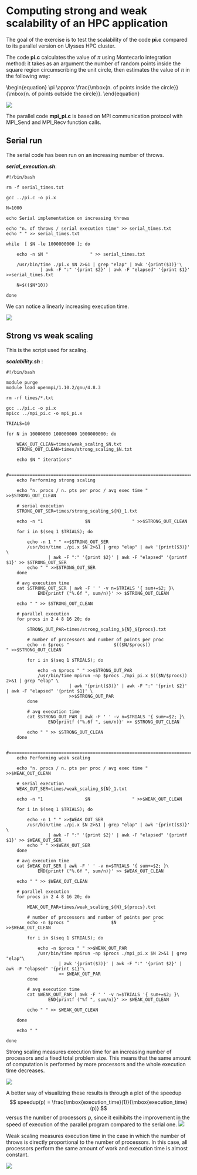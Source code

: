 # Computing strong and weak scalability of an HPC application

The goal of the exercise is to test the scalability of the code **pi.c** compared to its parallel version on Ulysses HPC cluster.

The code **pi.c** calculates the value of $\pi$ using Montecarlo integration method: it takes as an argument the number of random points inside the square region circumscribing the unit circle, then estimates the value of $\pi$ in the following way:

\begin{equation}
\pi \approx \frac{\mbox{n. of points inside the circle}}{\mbox{n. of points outside the circle}}.
\end{equation}

![](code/MonteCarloIntegrationCircle.png )

The parallel code **mpi_pi.c** is based on MPI communication protocol with MPI\_Send and MPI\_Recv function calls.

## Serial run

The serial code has been run on an increasing number of throws.

***serial_execution.sh***:
```
#!/bin/bash

rm -f serial_times.txt

gcc ../pi.c -o pi.x

N=1000

echo Serial implementation on increasing throws

echo "n. of throws / serial execution time" >> serial_times.txt
echo " " >> serial_times.txt

while  [ $N -le 1000000000 ]; do

	echo -n $N "				" >> serial_times.txt

	/usr/bin/time ./pi.x $N 2>&1 | grep "elap" | awk '{print($3)}'\
			 | awk -F ":" '{print $2}' | awk -F "elapsed" '{print $1}' >>serial_times.txt	
	
	N=$(($N*10))

done

```

We can notice a linearly increasing execution time.

![](code/serial/serial_execution.png)

## Strong vs weak scaling

This is the script used for scaling.

***scalability.sh*** :

```
#!/bin/bash

module purge
module load openmpi/1.10.2/gnu/4.8.3 

rm -rf times/*.txt

gcc ../pi.c -o pi.x
mpicc ../mpi_pi.c -o mpi_pi.x

TRIALS=10

for N in 10000000 100000000 1000000000; do

	WEAK_OUT_CLEAN=times/weak_scaling_$N.txt
	STRONG_OUT_CLEAN=times/strong_scaling_$N.txt

	echo $N " iterations"

	#======================================================================
	echo Performing strong scaling

	echo "n. procs / n. pts per proc / avg exec time " >>$STRONG_OUT_CLEAN

	# serial execution
	STRONG_OUT_SER=times/strong_scaling_${N}_1.txt

	echo -n "1				  $N 				" >>$STRONG_OUT_CLEAN

	for i in $(seq 1 $TRIALS); do

		echo -n 1 " " >>$STRONG_OUT_SER
		/usr/bin/time ./pi.x $N 2>&1 | grep "elap" | awk '{print($3)}' \
				| awk -F ":" '{print $2}' | awk -F "elapsed" '{printf $1}' >> $STRONG_OUT_SER
		echo " " >>$STRONG_OUT_SER
	done

	# avg execution time
	cat $STRONG_OUT_SER | awk -F ' ' -v n=$TRIALS '{ sum+=$2; }\
			END{printf ("%.6f ", sum/n)}' >> $STRONG_OUT_CLEAN

	echo " " >> $STRONG_OUT_CLEAN

	# parallel execution
	for procs in 2 4 8 16 20; do  

		STRONG_OUT_PAR=times/strong_scaling_${N}_${procs}.txt

		# number of processors and number of points per proc
		echo -n $procs "				 $(($N/$procs)) 				" >>$STRONG_OUT_CLEAN

		for i in $(seq 1 $TRIALS); do

			echo -n $procs " " >>$STRONG_OUT_PAR
			/usr/bin/time mpirun -np $procs ./mpi_pi.x $(($N/$procs)) 2>&1 | grep "elap" \
						| awk '{print($3)}' | awk -F ":" '{print $2}' | awk -F "elapsed" '{print $1}' \
						>>$STRONG_OUT_PAR
		done

		# avg execution time
		cat $STRONG_OUT_PAR | awk -F ' ' -v n=$TRIALS '{ sum+=$2; }\
				END{printf ("%.6f ", sum/n)}' >> $STRONG_OUT_CLEAN

		echo " " >> $STRONG_OUT_CLEAN
	done

	#======================================================================
	echo Performing weak scaling

	echo "n. procs / n. pts per proc / avg exec time " >>$WEAK_OUT_CLEAN

	# serial execution
	WEAK_OUT_SER=times/weak_scaling_${N}_1.txt

	echo -n "1				  $N 				" >>$WEAK_OUT_CLEAN

	for i in $(seq 1 $TRIALS); do

		echo -n 1 " " >>$WEAK_OUT_SER
		/usr/bin/time ./pi.x $N 2>&1 | grep "elap" | awk '{print($3)}' \
				| awk -F ":" '{print $2}' | awk -F "elapsed" '{printf $1}' >> $WEAK_OUT_SER
		echo " " >>$WEAK_OUT_SER
	done

	# avg execution time
	cat $WEAK_OUT_SER | awk -F ' ' -v n=$TRIALS '{ sum+=$2; }\
			END{printf ("%.6f ", sum/n)}' >> $WEAK_OUT_CLEAN

	echo " " >> $WEAK_OUT_CLEAN

	# parallel execution
	for procs in 2 4 8 16 20; do

		WEAK_OUT_PAR=times/weak_scaling_${N}_${procs}.txt

		# number of processors and number of points per proc
		echo -n $procs "				$N				" >>$WEAK_OUT_CLEAN

		for i in $(seq 1 $TRIALS); do

			echo -n $procs " " >>$WEAK_OUT_PAR
			/usr/bin/time mpirun -np $procs ./mpi_pi.x $N 2>&1 | grep "elap"\
					| awk '{print($3)}' | awk -F ":" '{print $2}' | awk -F "elapsed" '{print $1}'\
					>> $WEAK_OUT_PAR
		done

		# avg execution time
		cat $WEAK_OUT_PAR | awk -F ' ' -v n=$TRIALS '{ sum+=$2; }\
				END{printf ("%f ", sum/n)}' >> $WEAK_OUT_CLEAN

		echo " " >> $WEAK_OUT_CLEAN

	done

	echo " "

done

```

Strong scaling measures execution time for an increasing number of processors and a fixed total problem size. This means that the same amount of computation is performed by more processors and the whole execution time decreases.

![](code/scalability/strong_scaling.png)

A better way of visualizing these results is through a plot of the speedup 
$$ 
speedup(p) = \frac{\mbox{execution_time}(1)}{\mbox{execution_time}(p)}
$$ 
versus the number of processors $p$, since it exihibits the improvement in the speed of execution of the parallel program compared to the serial one. 
![](code/scalability/speedup.png)

Weak scaling measures execution time
in the case in which the number of throws is directly proportional to the number of processors. In this case, all processors perform the same amount of work and execution time is almost constant.

![](code/scalability/weak_scaling.png)
